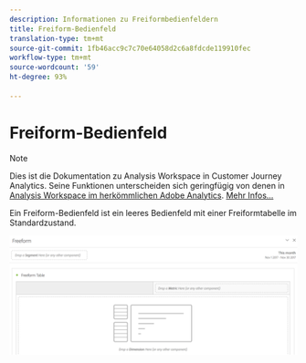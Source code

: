 ```yaml
---
description: Informationen zu Freiformbedienfeldern
title: Freiform-Bedienfeld
translation-type: tm+mt
source-git-commit: 1fb46acc9c7c70e64058d2c6a8fdcde119910fec
workflow-type: tm+mt
source-wordcount: '59'
ht-degree: 93%

---
```



# Freiform-Bedienfeld

>[!NOTE]
>
>Dies ist die Dokumentation zu Analysis Workspace in Customer Journey Analytics. Seine Funktionen unterscheiden sich geringfügig von denen in [Analysis Workspace im herkömmlichen Adobe Analytics](https://docs.adobe.com/content/help/de-DE/analytics/analyze/analysis-workspace/home.html). [Mehr Infos...](/help/getting-started/cja-aa.md)

Ein Freiform-Bedienfeld ist ein leeres Bedienfeld mit einer Freiformtabelle im Standardzustand.

![](assets/freeform-panel.png)

